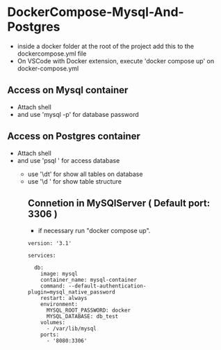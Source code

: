 # DockerCompose-Mysql-And-Postgres

- inside a docker folder at the root of the project add this to the dockercompose.yml file
- On VSCode with Docker extension, execute 'docker compose up' on docker-compose.yml

## Access on Mysql container
- Attach shell
- and use 'mysql -p' for database password

## Access on Postgres container
- Attach shell
- and use 'psql <database name>' for access database
    - use '\dt' for show all tables on database
    - use '\d <table name>' for show table structure 
    
## Connetion in MySQlServer ( Default port: 3306 )
- if necessary run "docker compose up".
```
version: '3.1'

services:
  
  db:
    image: mysql
    container_name: mysql-container
    command: --default-authentication-plugin=mysql_native_password
    restart: always
    environment:
      MYSQL_ROOT_PASSWORD: docker
      MYSQL_DATABASE: db_test
    volumes: 
      - /var/lib/mysql
    ports:
      - '8080:3306'
  ```
